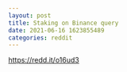 ```yaml
--- 
layout: post 
title: Staking on Binance query 
date: 2021-06-16 1623855489 
categories: reddit 
--- 
```

https://redd.it/o16ud3